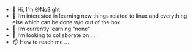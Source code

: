 - 👋 Hi, I’m @No3ight
- 👀 I’m interested in learning new things related to linux and everything else which can be done w/o out of the box.
- 🌱 I’m currently learning "none"
- 💞️ I’m looking to collaborate on ...
- 📫 How to reach me ...

<!---
No3ight/No3ight is a ✨ special ✨ repository because its `README.md` (this file) appears on your GitHub profile.
You can click the Preview link to take a look at your changes.
--->
